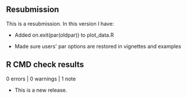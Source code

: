 ## Resubmission
This is a resubmission. In this version I have:

* Added on.exit(par(oldpar)) to plot_data.R

* Made sure users' par options are restored in vignettes and examples

## R CMD check results

0 errors | 0 warnings | 1 note

* This is a new release.
